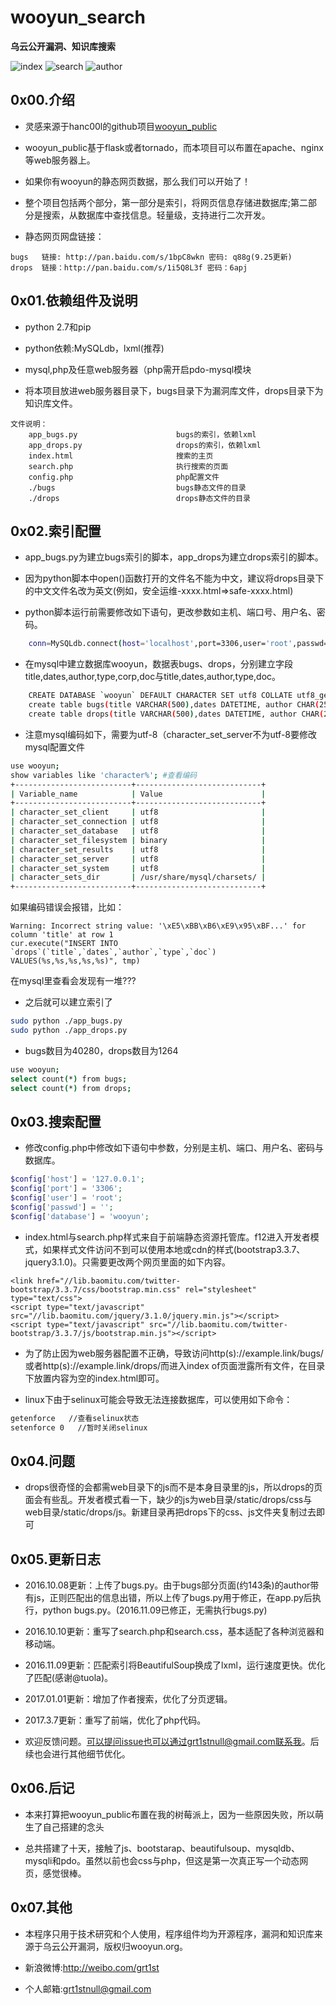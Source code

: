 # wooyun_search
**乌云公开漏洞、知识库搜索**

![index](index.jpg)
![search](search.jpg)
![author](author.jpg)

0x00.介绍
--------
+ 灵感来源于hanc00l的github项目[wooyun_public](https://github.com/hanc00l/wooyun_public)

+ wooyun_public基于flask或者tornado，而本项目可以布置在apache、nginx等web服务器上。

+ 如果你有wooyun的静态网页数据，那么我们可以开始了！

+ 整个项目包括两个部分，第一部分是索引，将网页信息存储进数据库;第二部分是搜索，从数据库中查找信息。轻量级，支持进行二次开发。

+ 静态网页网盘链接：
```	
bugs   链接: http://pan.baidu.com/s/1bpC8wkn 密码: q88g(9.25更新)
drops  链接：http://pan.baidu.com/s/1i5Q8L3f 密码：6apj
```

0x01.依赖组件及说明
--------
+ python 2.7和pip

+ python依赖:MySQLdb，lxml(推荐)

+ mysql,php及任意web服务器（php需开启pdo-mysql模块

+ 将本项目放进web服务器目录下，bugs目录下为漏洞库文件，drops目录下为知识库文件。
```
文件说明：
	app_bugs.py                      bugs的索引，依赖lxml
	app_drops.py                     drops的索引，依赖lxml
	index.html                       搜索的主页
	search.php                       执行搜索的页面
	config.php                       php配置文件
	./bugs                           bugs静态文件的目录
	./drops                          drops静态文件的目录
```

0x02.索引配置 
--------
+ app_bugs.py为建立bugs索引的脚本，app_drops为建立drops索引的脚本。

+ 因为python脚本中open()函数打开的文件名不能为中文，建议将drops目录下的中文文件名改为英文(例如，安全运维-xxxx.html=>safe-xxxx.html)

+ python脚本运行前需要修改如下语句，更改参数如主机、端口号、用户名、密码。
```bash
    conn=MySQLdb.connect(host='localhost',port=3306,user='root',passwd='',db='wooyun',charset='utf8')
```

+ 在mysql中建立数据库wooyun，数据表bugs、drops，分别建立字段title,dates,author,type,corp,doc与title,dates,author,type,doc。
```bash
    CREATE DATABASE `wooyun` DEFAULT CHARACTER SET utf8 COLLATE utf8_general_ci;
    create table bugs(title VARCHAR(500),dates DATETIME, author CHAR(255),type CHAR(255),corp CHAR(255),doc VARCHAR(200) PRIMARY KEY);
    create table drops(title VARCHAR(500),dates DATETIME, author CHAR(255),type CHAR(255),doc VARCHAR(200) PRIMARY KEY);
```
+ 注意mysql编码如下，需要为utf-8（character_set_server不为utf-8要修改mysql配置文件
```bash
use wooyun;
show variables like 'character%'; #查看编码
+--------------------------+----------------------------+
| Variable_name            | Value                      |
+--------------------------+----------------------------+
| character_set_client     | utf8                       |
| character_set_connection | utf8                       |
| character_set_database   | utf8                       |
| character_set_filesystem | binary                     |
| character_set_results    | utf8                       |
| character_set_server     | utf8                       |
| character_set_system     | utf8                       |
| character_sets_dir       | /usr/share/mysql/charsets/ |
+--------------------------+----------------------------+
``` 
如果编码错误会报错，比如：
```
Warning: Incorrect string value: '\xE5\xBB\xB6\xE9\x95\xBF...' for column 'title' at row 1
cur.execute("INSERT INTO `drops`(`title`,`dates`,`author`,`type`,`doc`) VALUES(%s,%s,%s,%s,%s)", tmp)
```
在mysql里查看会发现有一堆???

+ 之后就可以建立索引了
```bash
sudo python ./app_bugs.py
sudo python ./app_drops.py
```	
+ bugs数目为40280，drops数目为1264
```bash
use wooyun;
select count(*) from bugs;
select count(*) from drops;
```

0x03.搜索配置 
--------
+ 修改config.php中修改如下语句中参数，分别是主机、端口、用户名、密码与数据库。
```php
$config['host'] = '127.0.0.1';
$config['port'] = '3306';
$config['user'] = 'root';
$config['passwd'] = '';
$config['database'] = 'wooyun'; 
```

+ index.html与search.php样式来自于前端静态资源托管库。f12进入开发者模式，如果样式文件访问不到可以使用本地或cdn的样式(bootstrap3.3.7、jquery3.1.0)。只需要更改两个网页里面的如下内容。

```
<link href="//lib.baomitu.com/twitter-bootstrap/3.3.7/css/bootstrap.min.css" rel="stylesheet" type="text/css">
<script type="text/javascript" src="//lib.baomitu.com/jquery/3.1.0/jquery.min.js"></script>
<script type="text/javascript" src="//lib.baomitu.com/twitter-bootstrap/3.3.7/js/bootstrap.min.js"></script>
```

+ 为了防止因为web服务器配置不正确，导致访问http(s)://example.link/bugs/或者http(s)://example.link/drops/而进入index of页面泄露所有文件，在目录下放置内容为空的index.html即可。

+ linux下由于selinux可能会导致无法连接数据库，可以使用如下命令：
```bash
getenforce   //查看selinux状态
setenforce 0   //暂时关闭selinux
```

0x04.问题
--------

+ drops很奇怪的会都需web目录下的js而不是本身目录里的js，所以drops的页面会有些乱。开发者模式看一下，缺少的js为web目录/static/drops/css与web目录/static/drops/js。新建目录再把drops下的css、js文件夹复制过去即可

0x05.更新日志
--------

+ 2016.10.08更新：上传了bugs.py。由于bugs部分页面(约143条)的author带有js，正则匹配出的信息出错，所以上传了bugs.py用于修正，在app.py后执行，python bugs.py。(2016.11.09已修正，无需执行bugs.py)

+ 2016.10.10更新：重写了search.php和search.css，基本适配了各种浏览器和移动端。

+ 2016.11.09更新：匹配索引将BeautifulSoup换成了lxml，运行速度更快。优化了匹配(感谢@tuola)。

+ 2017.01.01更新：增加了作者搜索，优化了分页逻辑。

+ 2017.3.7更新：重写了前端，优化了php代码。

+ 欢迎反馈问题。可以提问issue也可以通过grt1stnull@gmail.com联系我。后续也会进行其他细节优化。

0x06.后记
--------

+ 本来打算把wooyun_public布置在我的树莓派上，因为一些原因失败，所以萌生了自己搭建的念头

+ 总共搭建了十天，接触了js、bootstarap、beautifulsoup、mysqldb、mysqli和pdo。虽然以前也会css与php，但这是第一次真正写一个动态网页，感觉很棒。

0x07.其他
--------

+ 本程序只用于技术研究和个人使用，程序组件均为开源程序，漏洞和知识库来源于乌云公开漏洞，版权归wooyun.org。

+ 新浪微博:http://weibo.com/grt1st

+ 个人邮箱:grt1stnull@gmail.com
